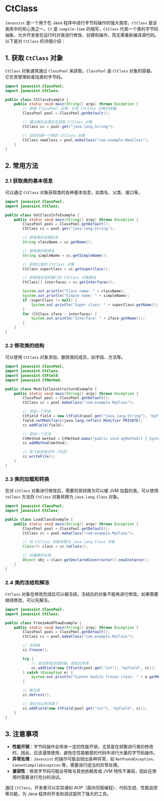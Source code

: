 # CtClass

`Javassist` 是一个用于在 Java 程序中进行字节码操作的强大类库，`CtClass` 是该类库中的核心类之一。`Ct` 是 `compile-time` 的缩写，`CtClass` 代表一个类的字节码抽象，允许开发者在运行时对类进行修改、创建和操作，而无需重新编译源代码。以下是对 `CtClass` 的详细介绍：

## 1. 获取 `CtClass` 对象

`CtClass` 对象通常通过 `ClassPool` 来获取，`ClassPool` 是 `CtClass` 对象的容器，它负责管理和查找类的字节码。

```java
import javassist.ClassPool;
import javassist.CtClass;

public class CtClassExample {
    public static void main(String[] args) throws Exception {
        // 获取 ClassPool 实例，它是 CtClass 对象的容器
        ClassPool pool = ClassPool.getDefault();

        // 通过类的全限定名获取 CtClass 对象
        CtClass cc = pool.get("java.lang.String");

        // 动态创建一个新的 CtClass 对象
        CtClass newClass = pool.makeClass("com.example.NewClass");
    }
}
```

## 2. 常用方法

### 2.1 获取类的基本信息

可以通过 `CtClass` 对象获取类的各种基本信息，如类名、父类、接口等。

```java
import javassist.ClassPool;
import javassist.CtClass;

public class GetClassInfoExample {
    public static void main(String[] args) throws Exception {
        ClassPool pool = ClassPool.getDefault();
        CtClass cc = pool.get("java.lang.String");

        // 获取类的全限定名
        String className = cc.getName();

        // 获取类的简单名
        String simpleName = cc.getSimpleName();

        // 获取父类的 CtClass 对象
        CtClass superClass = cc.getSuperclass();

        // 获取类实现的接口的 CtClass 对象数组
        CtClass[] interfaces = cc.getInterfaces();

        System.out.println("Class name: " + className);
        System.out.println("Simple name: " + simpleName);
        if (superClass != null) {
            System.out.println("Super class: " + superClass.getName());
        }
        for (CtClass iface : interfaces) {
            System.out.println("Interface: " + iface.getName());
        }
    }
}
```

### 2.2 修改类的结构

可以使用 `CtClass` 对象添加、删除类的成员，如字段、方法等。

```java
import javassist.ClassPool;
import javassist.CtClass;
import javassist.CtField;
import javassist.CtMethod;

public class ModifyClassStructureExample {
    public static void main(String[] args) throws Exception {
        ClassPool pool = ClassPool.getDefault();
        CtClass cc = pool.makeClass("com.example.MyClass");

        // 添加一个字段
        CtField field = new CtField(pool.get("java.lang.String"), "myField", cc);
        field.setModifiers(java.lang.reflect.Modifier.PRIVATE);
        cc.addField(field);

        // 添加一个方法
        CtMethod method = CtMethod.make("public void myMethod() { System.out.println(\"Hello, World!\"); }", cc);
        cc.addMethod(method);

        // 写入新的类文件（可选）
        cc.writeFile();
    }
}
```

### 2.3 类的加载和转换

在对 `CtClass` 对象进行修改后，需要将其转换为可以被 JVM 加载的类。可以使用 `toClass` 方法将 `CtClass` 对象转换为 `java.lang.Class` 对象。

```java
import javassist.ClassPool;
import javassist.CtClass;

public class LoadClassExample {
    public static void main(String[] args) throws Exception {
        ClassPool pool = ClassPool.getDefault();
        CtClass cc = pool.makeClass("com.example.MyClass");

        // 将 CtClass 对象转换为 java.lang.Class 对象
        Class<?> clazz = cc.toClass();

        // 创建类的实例
        Object obj = clazz.getDeclaredConstructor().newInstance();
    }
}
```

### 2.4 类的冻结和解冻

`CtClass` 对象在修改完成后可以被冻结，冻结后的对象不能再进行修改。如果需要继续修改，可以先解冻。

```java
import javassist.ClassPool;
import javassist.CtClass;

public class FreezeAndThawExample {
    public static void main(String[] args) throws Exception {
        ClassPool pool = ClassPool.getDefault();
        CtClass cc = pool.makeClass("com.example.MyClass");

        // 冻结类
        cc.freeze();

        try {
            // 尝试修改冻结的类，会抛出异常
            cc.addField(new CtField(pool.get("int"), "myField", cc));
        } catch (Exception e) {
            System.out.println("Cannot modify frozen class: " + e.getMessage());
        }

        // 解冻类
        cc.defrost();

        // 现在可以修改类了
        cc.addField(new CtField(pool.get("int"), "myField", cc));
    }
}
```

## 3. 注意事项

- **性能开销**：字节码操作会带来一定的性能开销，尤其是在频繁进行类的修改时。因此，应该谨慎使用，避免在性能敏感的代码中进行大量的字节码操作。
- **异常处理**：`Javassist` 的操作可能会抛出各种异常，如 `NotFoundException`、`CannotCompileException` 等，需要进行适当的异常处理。
- **兼容性**：修改字节码可能会导致与其他依赖库或 JVM 特性不兼容，因此在使用时需要进行充分的测试。

通过 `CtClass`，开发者可以实现诸如 AOP（面向切面编程）、代码生成、性能监控等功能，为 Java 程序的开发和调试提供了强大的工具。
